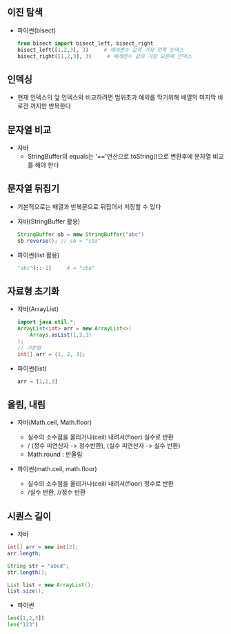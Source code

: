 ## 이진 탐색
- 파이썬(bisect)
    ```py
    from bisect import bisect_left, bisect_right
    bisect_left([1,2,3], 3)     # 매개변수 값의 가장 왼쪽 인덱스
    bisect_right([1,2,3], 3)     # 매개변수 값의 가장 오른쪽 인덱스
    ```
## 인덱싱
- 현재 인덱스의 앞 인덱스와 비교하려면 범위초과 예외를 막기위해 배열의 마지막 바로전 까지만 반복한다

## 문자열 비교
- 자바
    - StringBuffer의 equals는 '=='연산으로 toString()으로 변환후에 문자열 비교를 해야 한다

## 문자열 뒤집기
- 기본적으로는 배열과 반복문으로 뒤집어서 저장할 수 있다

- 자바(StringBuffer 활용)
    ```java
    StringBuffer sb = new StringBuffer("abc")
    sb.reverse(); // sb = "cba"
    ```
- 파이썬(list 활용)
    ```py
    "abc"[::-1]     # = "cba"
    ```

## 자료형 초기화
- 자바(ArrayList)
    ```java
    import java.util.*;
    ArrayList<int> arr = new ArrayList<>(
        Arrays.asList(1,2,3)
    );
    // 기본형
    int[] arr = {1, 2, 3};
    ```
- 파이썬(list)
    ```py
    arr = [1,2,3]
    ```

## 올림, 내림
- 자바(Math.ceil, Math.floor)
    - 실수의 소수점을 올리거나(ceil) 내려서(floor) 실수로 반환
    - / (정수 피연산자 -> 정수반환), (실수 피연산자 -> 실수 반환)
    - Math.round : 반올림

- 파이썬(math.ceil, math.floor)
    - 실수의 소수점을 올리거나(ceil) 내려서(floor) 정수로 반환
    - /실수 반환, //정수 반환

## 시퀀스 길이
- 자바
```java
int[] arr = new int[2];
arr.length;

String str = "abcd";
str.length();

List list = new ArrayList();
list.size();
```

- 파이썬
```py
len([1,2,3])
len("123")
```